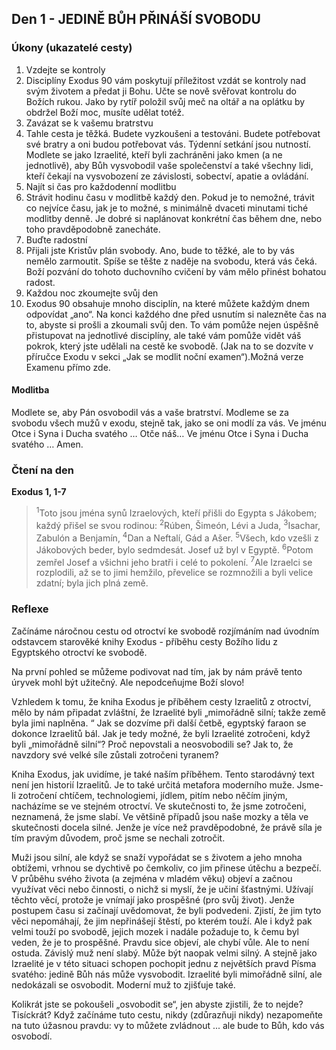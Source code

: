 ## Den 1 - JEDINĚ BŮH PŘINÁŠÍ SVOBODU

### Úkony (ukazatelé cesty)

1. Vzdejte se kontroly
1. Disciplíny Exodus 90 vám poskytují příležitost vzdát se kontroly nad svým životem a předat ji Bohu. Učte se nově svěřovat kontrolu do Božích rukou. Jako by rytíř položil svůj meč na oltář a na oplátku by obdržel Boží moc, musíte udělat totéž.
1. Zavázat se k vašemu bratrstvu
1. Tahle cesta je těžká. Budete vyzkoušeni a testováni. Budete potřebovat své bratry a oni budou potřebovat vás. Týdenní setkání jsou nutností. Modlete se jako Izraelité, kteří byli zachráněni jako kmen (a ne jednotlivě), aby Bůh vysvobodil vaše společenství a také všechny lidi, kteří čekají na vysvobození ze závislosti, sobectví, apatie a ovládání.
1. Najít si čas pro každodenní modlitbu
1. Strávit hodinu času v modlitbě každý den. Pokud je to nemožné, trávit co nejvíce času, jak je to možné, s minimálně dvaceti minutami tiché modlitby denně. Je dobré si naplánovat konkrétní čas během dne, nebo toho pravděpodobně zanecháte.
1. Buďte radostní
1. Přijali jste Kristův plán svobody. Ano, bude to těžké, ale to by vás nemělo zarmoutit. Spíše se těšte z naděje na svobodu, která vás čeká. Boží pozvání do tohoto duchovního cvičení by vám mělo přinést bohatou radost.
1. Každou noc zkoumejte svůj den
1. Exodus 90 obsahuje mnoho disciplín, na které můžete každým dnem odpovídat „ano“. Na konci každého dne před usnutím si nalezněte čas na to, abyste si prošli a zkoumali svůj den. To vám pomůže nejen úspěšně přistupovat na jednotlivé disciplíny, ale také vám pomůže vidět váš pokrok, který jste udělali na cestě ke svobodě. (Jak na to se dozvíte v příručce Exodu v sekci „Jak se modlit noční examen“).Možná verze Examenu přímo zde.

#### Modlitba

Modlete se, aby Pán osvobodil vás a vaše bratrství.
Modleme se za svobodu všech mužů v exodu, stejně tak, jako se oni modlí za vás.
Ve jménu Otce i Syna i Ducha svatého … Otče náš… Ve jménu Otce i Syna i Ducha svatého … Amen.

### Čtení na den

**Exodus 1, 1-7**

> <sup>1</sup>Toto jsou jména synů Izraelových, kteří přišli do Egypta s Jákobem; každý přišel se svou rodinou:
> <sup>2</sup>Rúben, Šimeón, Lévi a Juda,
> <sup>3</sup>Isachar, Zabulón a Benjamín,
> <sup>4</sup>Dan a Neftalí, Gád a Ašer.
> <sup>5</sup>Všech, kdo vzešli z Jákobových beder, bylo sedmdesát. Josef už byl v Egyptě.
> <sup>6</sup>Potom zemřel Josef a všichni jeho bratři i celé to pokolení.
> <sup>7</sup>Ale Izraelci se rozplodili, až se to jimi hemžilo, převelice se rozmnožili a byli velice zdatní; byla jich plná země.

### Reflexe

Začínáme náročnou cestu od otroctví ke svobodě rozjímáním nad úvodním odstavcem starověké knihy Exodus - příběhu cesty Božího lidu z Egyptského otroctví ke svobodě.

Na první pohled se můžeme podivovat nad tím, jak by nám právě tento úryvek mohl být užitečný. Ale nepodceňujme Boží slovo!

Vzhledem k tomu, že kniha Exodus je příběhem cesty Izraelitů z otroctví, mělo by nám připadat zvláštní, že Izraelité byli „mimořádně silní; takže země byla jimi naplněna. “
Jak se dozvíme při další četbě, egyptský faraon se dokonce Izraelitů bál. Jak je tedy možné, že byli Izraelité zotročeni, když byli „mimořádně silní“? Proč nepovstali a neosvobodili se? Jak to, že navzdory své velké síle zůstali zotročeni tyranem?

Kniha Exodus, jak uvidíme, je také naším příběhem. Tento starodávný text není jen historií Izraelitů. Je to také určitá metafora moderního muže. Jsme-li zotročení chtíčem, technologiemi, jídlem, pitím nebo něčím jiným, nacházíme se ve stejném otroctví. Ve skutečnosti to, že jsme zotročeni, neznamená, že jsme slabí.
Ve většině případů jsou naše mozky a těla ve skutečnosti docela silné.
Jenže je více než pravděpodobné, že právě síla je tím pravým důvodem, proč jsme se nechali zotročit.

Muži jsou silní, ale když se snaží vypořádat se s životem a jeho mnoha obtížemi, vrhnou se dychtivě po čemkoliv, co jim přinese útěchu a bezpečí. V průběhu svého života (a zejména v mladém věku) objeví a začnou využívat věci nebo činnosti, o nichž si myslí, že je učiní šťastnými. Užívají těchto věcí, protože je vnímají jako prospěšné (pro svůj život).
Jenže postupem času si začínají uvědomovat, že byli podvedeni. Zjistí, že jim tyto věci nepomáhají, že jim nepřinášejí štěstí, po kterém touží. Ale i když pak velmi touží po svobodě, jejich mozek i nadále požaduje to, k čemu byl veden, že je to prospěšné. Pravdu sice objeví, ale chybí vůle.
Ale to není ostuda. Závislý muž není slabý. Může být naopak velmi silný. A stejně jako Izraelité je v této situaci schopen pochopit jednu z největších pravd Písma svatého: jedině Bůh nás může vysvobodit.
Izraelité byli mimořádně silní, ale nedokázali se osvobodit. Moderní muž to zjišťuje také.

Kolikrát jste se pokoušeli „osvobodit se“, jen abyste zjistili, že to nejde? Tisíckrát?
Když začínáme tuto cestu, nikdy (zdůrazňuji nikdy) nezapomeňte na tuto úžasnou pravdu: vy to můžete zvládnout ... ale bude to Bůh, kdo vás osvobodí.
